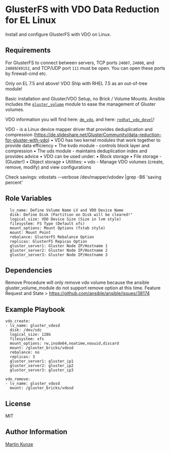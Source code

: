# GlusterFS with VDO Data Reduction for EL Linux

Install and configure GlusterFS with VDO on Linux.

## Requirements

For GlusterFS to connect between servers, TCP ports `24007`, `24008`, and `24009`/`49152`, and TCP/UDP port `111` must be open. You can open these ports by firewall-cmd etc.

Only on EL 7.5 and above! VDO Ship with RHEL 7.5 as an out-of-tree module!

Basic installation and Gluster/VDO Setup, no Brick / Volume Mounts. Ansible includes the [`gluster_volume`](https://docs.ansible.com/gluster_volume_module.html) module to ease the management of Gluster volumes.

VDO information you will find here: [`dm_vdo`](https://github.com/dm-vdo), and here: [`redhat_vdo_devel`](https://www.redhat.com/mailman/listinfo/vdo-devel)!

VDO - is a Linux device mapper driver that provides deduplication and compression (https://de.slideshare.net/GlusterCommunity/data-reduction-for-gluster-with-vdo)
• VDO has two kernel modules that work together to provide data efficiency 
• The kvdo module - controls block layer and compression 
• The uds module - maintains deduplication index and provides advice 
• VDO can be used under:
 • Block storage 
 • File storage - (Gluster!)
 • Object storage • Utilities: 
 • vdo - Manage VDO volumes (create, remove, modify) and view configurations
 
 Check savings: vdostats --verbose /dev/mapper/vdodev |grep -B6 'saving percent'

## Role Variables

      lv_name: Define Volume Name LV and VDO Device Name
      disk: Define Disk (Partition on Disk will be cleared!"
      logical_size: VDO Device Size (Size in lvm style)
      filesystem: FS Type (Default xfs)
      mount_options: Mount Options (fstab style)
      mount: Mount Point
      rebalance: GlusterFS Rebalance Option
      replicas: GlusterFS Repicas Option
      gluster_server1: Gluster Node IP/Hostname 1
      gluster_server2: Gluster Node IP/Hostname 2
      gluster_server3: Gluster Node IP/Hostname 3


## Dependencies

Remove Procedure will only remove vdo volume because the ansible gluster_volume_module do not support remove option at this time.
Feature Request and State > https://github.com/ansible/ansible/issues/38174

## Example Playbook

    vdo_create:
    - lv_name: gluster_vdosd
      disk: /dev/sdc
      logical_size: 128G
      filesystem: xfs
      mount_options: rw,inode64,noatime,nouuid,discard
      mount: /gluster_bricks/vdosd
      rebalance: no
      replicas: 3
      gluster_server1: gluster_ip1
      gluster_server2: gluster_ip2
      gluster_server3: gluster_ip3

    vdo_remove:
    - lv_name: gluster_vdosd
      mount: /gluster_bricks/vdosd


## License

MIT

## Author Information

[Martin Kunze](https://www.martinkunze.de)
